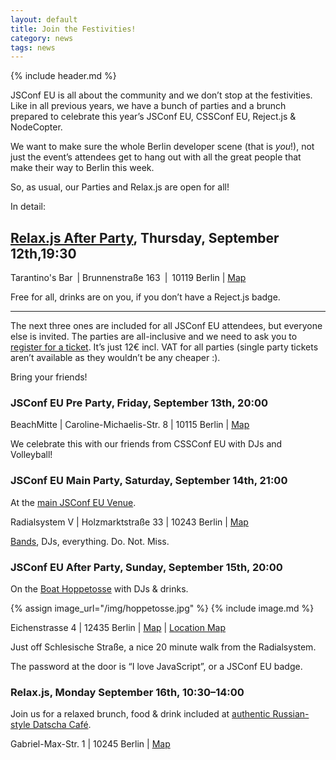 ```yaml
---
layout: default
title: Join the Festivities!
category: news
tags: news
---
```


{% include header.md %}

JSConf EU is all about the community and we don’t stop at the festivities. Like in all previous years, we have a bunch of parties and a brunch prepared to celebrate this year’s JSConf EU, CSSConf EU, Reject.js & NodeCopter.

We want to make sure the whole Berlin developer scene (that is *you*!), not just the event’s attendees get to hang out with all the great people that make their way to Berlin this week.

So, as usual, our Parties and Relax.js are open for all!

In detail:

## [Relax.js After Party](http://rejectjs.org/#afterparty), Thursday, September 12th,19:30

Tarantino's Bar | Brunnenstraße 163 | 10119 Berlin | [Map](https://www.google.com/maps/preview#!q=Tarantino's+Bar&data=!4m10!1m9!4m8!1m3!1d4133!2d13.385135!3d52.533571!3m2!1i1278!2i1308!4f13.1)

Free for all, drinks are on you, if you don’t have a Reject.js badge.

* * *

The next three ones are included for all JSConf EU attendees, but everyone else is invited. The parties are all-inclusive and we need to ask you to [register for a ticket](https://tito.io/jsconfeu/jsconf-eu-2013?release_id=ua2fijypje). It’s just 12€ incl. VAT for all parties (single party tickets aren’t available as they wouldn’t be any cheaper :).

Bring your friends!


### JSConf EU Pre Party, Friday, September 13th, 20:00

BeachMitte | Caroline-Michaelis-Str. 8 | 10115 Berlin | [Map](https://www.google.com/maps/preview#!q=BeachMitte&data=!4m22!1m9!4m8!1m3!1d4136!2d13.4286932!3d52.5105422!3m2!1i1278!2i1308!4f13.1!5m11!1m10!1sBeachMitte!4m8!1m3!1d4136!2d13.4286932!3d52.5105422!3m2!1i1278!2i1308!4f13.1)

We celebrate this with our friends from CSSConf EU with DJs and Volleyball!


### JSConf EU Main Party, Saturday, September 14th, 21:00

At the [main JSConf EU Venue](http://2013.jsconf.eu/location/).

Radialsystem V | Holzmarktstraße 33 | 10243 Berlin | [Map](https://www.google.com/maps/preview#!q=radialsystem&data=!4m10!1m9!4m8!1m3!1d4136!2d13.457964!3d52.50936!3m2!1i1278!2i1308!4f13.1)

[Bands](/news/2013/09/09/frank-sent-us.html), DJs, everything. Do. Not. Miss.


### JSConf EU After Party, Sunday, September 15th, 20:00

On the [Boat Hoppetosse](http://www.arena-berlin.de/hoppetosse/) with DJs & drinks.

{% assign image_url="/img/hoppetosse.jpg" %}
{% include image.md %}

Eichenstrasse 4 | 12435 Berlin | [Map](https://www.google.com/maps/preview#!q=hoppetosse+berlin&data=!4m10!1m9!4m8!1m3!1d8851437!2d10.4541194!3d51.1758057!3m2!1i1278!2i1327!4f13.1) | [Location Map](http://www.arena-berlin.de/locations/)

Just off Schlesische Straße, a nice 20 minute walk from the Radialsystem.

The password at the door is “I love JavaScript”, or a JSConf EU badge.


### Relax.js, Monday September 16th, 10:30–14:00

Join us for a relaxed brunch, food & drink included at [authentic Russian-style Datscha Café](http://cafe-datscha.de/en/).

Gabriel-Max-Str. 1 | 10245 Berlin | [Map](https://www.google.com/maps/preview#!q=Datscha+Gabriel-Max-Straße+1%2C+10245+Berlin&data=!1m4!1m3!1d4136!2d13.457964!3d52.50936!4m23!1m9!4m8!1m3!1d5122761!2d10.4541194!3d51.1758057!3m2!1i1024!2i768!4f13.1!5m12!1m11!1sDatscha+Gabriel-Max-Straße+1%2C+10245+Berlin!4m8!1m3!1d5122761!2d10.4541194!3d51.1758057!3m2!1i1024!2i768!4f13.1!17b1)

